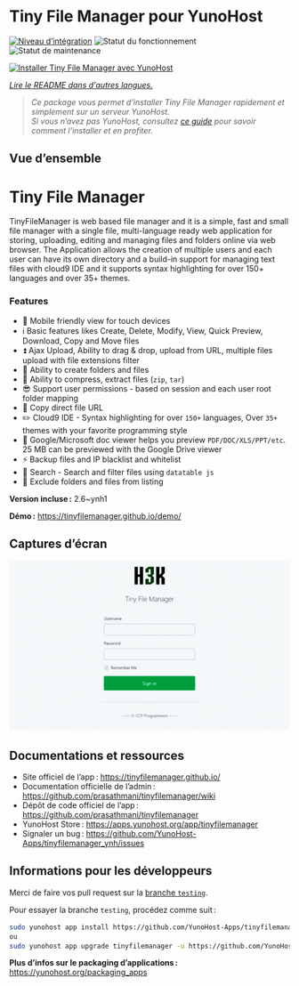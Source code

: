 <!--
Nota bene : ce README est automatiquement généré par <https://github.com/YunoHost/apps/tree/master/tools/readme_generator>
Il NE doit PAS être modifié à la main.
-->

# Tiny File Manager pour YunoHost

[![Niveau d’intégration](https://apps.yunohost.org/badge/integration/tinyfilemanager)](https://ci-apps.yunohost.org/ci/apps/tinyfilemanager/)
![Statut du fonctionnement](https://apps.yunohost.org/badge/state/tinyfilemanager)
![Statut de maintenance](https://apps.yunohost.org/badge/maintained/tinyfilemanager)

[![Installer Tiny File Manager avec YunoHost](https://install-app.yunohost.org/install-with-yunohost.svg)](https://install-app.yunohost.org/?app=tinyfilemanager)

*[Lire le README dans d'autres langues.](./ALL_README.md)*

> *Ce package vous permet d’installer Tiny File Manager rapidement et simplement sur un serveur YunoHost.*  
> *Si vous n’avez pas YunoHost, consultez [ce guide](https://yunohost.org/install) pour savoir comment l’installer et en profiter.*

## Vue d’ensemble

# Tiny File Manager

TinyFileManager is web based file manager and it is a simple, fast and small file manager with a single file, multi-language ready web application for storing, uploading, editing and managing files and folders online via web browser. The Application allows the creation of multiple users and each user can have its own directory and a build-in support for managing text files with cloud9 IDE and it supports syntax highlighting for over 150+ languages and over 35+ themes.

### Features

- :iphone: Mobile friendly view for touch devices
- :information_source: Basic features likes Create, Delete, Modify, View, Quick Preview, Download, Copy and Move files
- :arrow_double_up: Ajax Upload, Ability to drag & drop, upload from URL, multiple files upload with file extensions filter
- :file_folder: Ability to create folders and files
- :gift: Ability to compress, extract files (`zip`, `tar`)
- :sunglasses: Support user permissions - based on session and each user root folder mapping
- :floppy_disk: Copy direct file URL
- :pencil2: Cloud9 IDE - Syntax highlighting for over `150+` languages, Over `35+` themes with your favorite programming style
- :page_facing_up: Google/Microsoft doc viewer helps you preview `PDF/DOC/XLS/PPT/etc`. 25 MB can be previewed with the Google Drive viewer
- :zap: Backup files and IP blacklist and whitelist
- :mag_right: Search - Search and filter files using `datatable js`
- :file_folder: Exclude folders and files from listing



**Version incluse :** 2.6~ynh1

**Démo :** <https://tinyfilemanager.github.io/demo/>

## Captures d’écran

![Capture d’écran de Tiny File Manager](./doc/screenshots/screenshot.png)

## Documentations et ressources

- Site officiel de l’app : <https://tinyfilemanager.github.io/>
- Documentation officielle de l’admin : <https://github.com/prasathmani/tinyfilemanager/wiki>
- Dépôt de code officiel de l’app : <https://github.com/prasathmani/tinyfilemanager>
- YunoHost Store : <https://apps.yunohost.org/app/tinyfilemanager>
- Signaler un bug : <https://github.com/YunoHost-Apps/tinyfilemanager_ynh/issues>

## Informations pour les développeurs

Merci de faire vos pull request sur la [branche `testing`](https://github.com/YunoHost-Apps/tinyfilemanager_ynh/tree/testing).

Pour essayer la branche `testing`, procédez comme suit :

```bash
sudo yunohost app install https://github.com/YunoHost-Apps/tinyfilemanager_ynh/tree/testing --debug
ou
sudo yunohost app upgrade tinyfilemanager -u https://github.com/YunoHost-Apps/tinyfilemanager_ynh/tree/testing --debug
```

**Plus d’infos sur le packaging d’applications :** <https://yunohost.org/packaging_apps>
